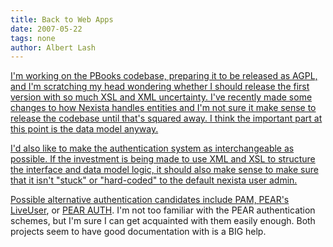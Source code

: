 ```yaml
---
title: Back to Web Apps
date: 2007-05-22
tags: none
author: Albert Lash
---
```

<a href="http://www.pbooks.org/">

I'm working on the PBooks codebase, preparing it to be released as AGPL, and I'm scratching my head wondering whether I should release the first version with so much XSL and XML uncertainty. I've recently made some changes to how Nexista handles entities and I'm not sure it make sense to release the codebase until that's squared away. I think the important part at this point is the data model anyway.

I'd also like to make the authentication system as interchangeable as possible. If the investment is being made to use XML and XSL to structure the interface and data model logic, it should also make sense to make sure that it isn't "stuck" or "hard-coded" to the default nexista user admin.

Possible alternative authentication candidates include PAM, <a href="http://pear.php.net/package/LiveUser">PEAR's LiveUser</a>, or <a href="http://pear.php.net/package/Auth">PEAR AUTH</a>. I'm not too familiar with the PEAR authentication schemes, but I'm sure I can get acquainted with them easily enough. Both projects seem to have good documentation with is a BIG help.

